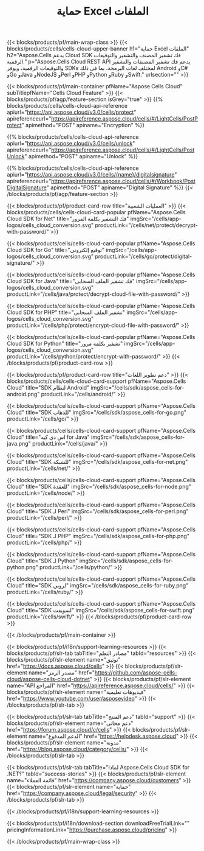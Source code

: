 ﻿---
title:  حماية Excel الملفات
description:  Aspose.Cells Cloud REST API يدعم فك تشفير المصنفات والتشفير والتوقيعات الرقمية، ويوفر SDKs لمختلف لغات البرمجة، بما في ذلك Android وC# وGo وJava وNodeJS وPerl وPHP وPython وRuby وSwift.
---
{{< blocks/products/pf/main-wrap-class >}}
{{< blocks/products/cells/cells-cloud-upper-banner h1="حماية Excel الملفات" h2="Aspose.Cells يدعم Cloud SDK فك تشفير المصنف والتشفير والتوقيعات الرقمية." p="Aspose.Cells Cloud REST API يدعم فك تشفير المصنفات والتشفير والتوقيعات الرقمية، ويوفر SDKs لمختلف لغات البرمجة، بما في ذلك Android وC# وGo وJava وNodeJS وPerl وPHP وPython وRuby وSwift." urlsection="" >}}

{{< blocks/products/pf/main-container pfName="Aspose.Cells Cloud" subTitlepfName="Cells Cloud Feature" >}}
{{< blocks/products/pf/agp/feature-section isGrey="true" >}}
{{% blocks/products/cells/cells-cloud-api-reference apiurl="https://api.aspose.cloud/v3.0/cells/protect" apireferenceurl="https://apireference.aspose.cloud/cells/#/LightCells/PostProtect" apimethod="POST" apiname="Encryption" %}}

{{% blocks/products/cells/cells-cloud-api-reference apiurl="https://api.aspose.cloud/v3.0/cells/unlock" apireferenceurl="https://apireference.aspose.cloud/cells/#/LightCells/PostUnlock" apimethod="POST" apiname="Unlock" %}}

{{% blocks/products/cells/cells-cloud-api-reference apiurl="https://api.aspose.cloud/v3.0/cells/{name}/digitalsignature" apireferenceurl="https://apireference.aspose.cloud/cells/#/Workbook/PostDigitalSignature" apimethod="POST" apiname="Digital Signature" %}}
{{< /blocks/products/pf/agp/feature-section >}}

{{< blocks/products/pf/product-card-row title="العمليات الشعبية" >}}
{{< blocks/products/cells/cells-cloud-card-popular pfName="Aspose.Cells Cloud SDK for Net" title="فك التشفير بكلمة المرور" imgSrc="/cells/app-logos/cells_cloud_conversion.svg" productLink="/cells/net/protect/decrypt-with-password/" >}}

{{< blocks/products/cells/cells-cloud-card-popular pfName="Aspose.Cells Cloud SDK for Go" title="توقيع إلكتروني" imgSrc="/cells/app-logos/cells_cloud_conversion.svg" productLink="/cells/go/protect/digital-signature/" >}}

{{< blocks/products/cells/cells-cloud-card-popular pfName="Aspose.Cells Cloud SDK for Java" title="فك تشفير الملف السحابي" imgSrc="/cells/app-logos/cells_cloud_conversion.svg" productLink="/cells/java/protect/decrypt-cloud-file-with-password/" >}}

{{< blocks/products/cells/cells-cloud-card-popular pfName="Aspose.Cells Cloud SDK for PHP" title="تشفير الملف السحابي" imgSrc="/cells/app-logos/cells_cloud_conversion.svg" productLink="/cells/php/protect/encrypt-cloud-file-with-password/" >}}

{{< blocks/products/cells/cells-cloud-card-popular pfName="Aspose.Cells Cloud SDK for Python" title="تشفير بكلمة مرور" imgSrc="/cells/app-logos/cells_cloud_conversion.svg" productLink="/cells/python/protect/encrypt-with-password/" >}}
{{< /blocks/products/pf/product-card-row >}}

{{< blocks/products/pf/product-card-row title="دعم تطوير اللغات" >}}
{{< blocks/products/cells/cells-cloud-card-support pfName="Aspose.Cells Cloud" title="SDK لنظام Android" imgSrc="/cells/sdk/aspose_cells-for-android.png" productLink="/cells/android/" >}}

{{< blocks/products/cells/cells-cloud-card-support pfName="Aspose.Cells Cloud" title="SDK للذهاب" imgSrc="/cells/sdk/aspose_cells-for-go.png" productLink="/cells/go/" >}}

{{< blocks/products/cells/cells-cloud-card-support pfName="Aspose.Cells Cloud" title="اس دي كيه for Java" imgSrc="/cells/sdk/aspose_cells-for-java.png" productLink="/cells/java/" >}}

{{< blocks/products/cells/cells-cloud-card-support pfName="Aspose.Cells Cloud" title="SDK للشبكة" imgSrc="/cells/sdk/aspose_cells-for-net.png" productLink="/cells/net/" >}}

{{< blocks/products/cells/cells-cloud-card-support pfName="Aspose.Cells Cloud" title="SDK للعقدة" imgSrc="/cells/sdk/aspose_cells-for-node.png" productLink="/cells/node/" >}}

{{< blocks/products/cells/cells-cloud-card-support pfName="Aspose.Cells Cloud" title="SDK لـ Perl" imgSrc="/cells/sdk/aspose_cells-for-perl.png" productLink="/cells/perl/" >}}

{{< blocks/products/cells/cells-cloud-card-support pfName="Aspose.Cells Cloud" title="SDK لـ PHP" imgSrc="/cells/sdk/aspose_cells-for-php.png" productLink="/cells/php/" >}}

{{< blocks/products/cells/cells-cloud-card-support pfName="Aspose.Cells Cloud" title="SDK لـ Python" imgSrc="/cells/sdk/aspose_cells-for-python.png" productLink="/cells/python/" >}}

{{< blocks/products/cells/cells-cloud-card-support pfName="Aspose.Cells Cloud" title="SDK لروبي" imgSrc="/cells/sdk/aspose_cells-for-ruby.png" productLink="/cells/ruby/" >}}

{{< blocks/products/cells/cells-cloud-card-support pfName="Aspose.Cells Cloud" title="SDK لسويفت" imgSrc="/cells/sdk/aspose_cells-for-swift.png" productLink="/cells/swift/" >}}
{{< /blocks/products/pf/product-card-row >}}


{{< /blocks/products/pf/main-container >}}

{{< blocks/products/pf/i18n/support-learning-resources >}}
{{< blocks/products/pf/slr-tab tabTitle="مصادر التعلم" tabId="resources" >}}
{{< blocks/products/pf/slr-element name="توثيق" href="https://docs.aspose.cloud/cells" >}}
{{< blocks/products/pf/slr-element name="مصدر الرمز" href="https://github.com/aspose-cells-cloud/aspose-cells-cloud-dotnet" >}}
{{< blocks/products/pf/slr-element name="API المراجع" href="https://apireference.aspose.cloud/cells/" >}}
{{< blocks/products/pf/slr-element name="فيديوهات تعليمية" href="https://www.youtube.com/user/asposevideo" >}}
{{< /blocks/products/pf/slr-tab >}}

{{< blocks/products/pf/slr-tab tabTitle="دعم المنتج" tabId="support" >}}
{{< blocks/products/pf/slr-element name="دعم مجاني" href="https://forum.aspose.cloud/c/cells" >}}
{{< blocks/products/pf/slr-element name="الدعم المدفوع" href="https://helpdesk.aspose.cloud" >}}
{{< blocks/products/pf/slr-element name="مدونة" href="https://blog.aspose.cloud/category/cells/" >}}
{{< /blocks/products/pf/slr-tab >}}

{{< blocks/products/pf/slr-tab tabTitle="لماذا Aspose.Cells Cloud SDK for .NET؟" tabId="success-stories" >}}
{{< blocks/products/pf/slr-element name="قائمة العملاء" href="https://company.aspose.cloud/customers" >}}
{{< blocks/products/pf/slr-element name="حماية" href="https://company.aspose.cloud/legal/security" >}}
{{< /blocks/products/pf/slr-tab >}}

{{< /blocks/products/pf/i18n/support-learning-resources >}}

{{< blocks/products/pf/i18n/download-section downloadFreeTrialLink="" pricingInformationLink="https://purchase.aspose.cloud/pricing" >}}

{{< /blocks/products/pf/main-wrap-class >}}
